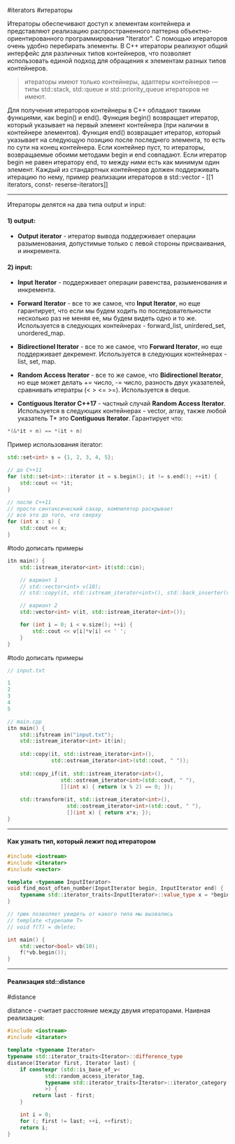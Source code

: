 #iterators #итераторы

Итераторы обеспечивают доступ к элементам контейнера и представляют реализацию распространенного паттерна объектно-ориентированного программирования "Iterator". С помощью итераторов очень удобно перебирать элементы. В C++ итераторы реализуют общий интерфейс для различных типов контейнеров, что позволяет использовать единой подход для обращения к элементам разных типов контейнеров.

>итераторы имеют только контейнеры, адаптеры контейнеров — типы std::stack, std::queue и std::priority_queue итераторов не имеют.

Для получения итераторов контейнеры в C++ обладают такими функциями, как begin() и end(). Функция begin() возвращает итератор, который указывает на первый элемент контейнера (при наличии в контейнере элементов). Функция end() возвращает итератор, который указывает на следующую позицию после последнего элемента, то есть по сути на конец контейнера. Если контейнер пуст, то итераторы, возвращаемые обоими методами begin и end совпадают. Если итератор begin не равен итератору end, то между ними есть как минимум один элемент. Каждый из стандартных контейнеров должен поддерживать итерацию по нему, пример реализации итераторов в std::vector - [[1 iterators, const- reserse-iterators]]

***
Итераторы делятся на два типа output и input:
#### 1) output:
 - **Output iterator** - итератор вывода поддерживает операции разыменования, допустимые только с левой стороны присваивания, и инкремента.
#### 2) input:
- **Input Iterator** - поддерживает операции равенства, разыменования и инкремента.

- **Forward Iterator** - все то же самое, что **Input Iterator**, но еще гарантирует, что если мы будем ходить по последовательности несколько раз не меняя ее, мы будем видеть одно и то же. Используется в следующих контейнерах - forward_list, unirdered_set, unordered_map.

- **Bidirectionel Iterator** - все то же самое, что **Forward Iterator**, но еще поддерживает декремент. Используется в следующих контейнерах - list, set, map.

- **Random Access Iterator** - все то же самое, что **Bidirectionel Iterator**, но еще может делать += число, -= число, разность двух указателей, сравнивать итератры (< > <= >=). Используется в deque.

- **Contiguous Iterator C++17** - частный случай **Random Access Iterator**. Используется в следующих контейнерах - vector, array, также любой указатель T* это **Contiguous Iterator**. Гарантирует что:
```C++
*(&*it + n) == *(it + n)
```

Пример использования iterator:
```C++
std::set<int> s = {1, 2, 3, 4, 5};

// до С++11
for (std::set<int>::iterator it = s.begin(); it != s.end(); ++it) {
	std::cout << *it;
}

// после С++11
// просто синтаксический сахар, компилятор раскрывает
// все это до того, что сверху
for (int x : s) {
	std::cout << x;
}
```


#todo дописать примеры
```C++
itn main() {
	std::istream_iterator<int> it(std::cin);

	// вариант 1
	// std::vector<int> v(10);
	// std::copy(it, std::istream_iterator<int>(), std::back_inserter(v));

	// вариант 2
	std::vector<int> v(it, std::istream_iterator<int>());

	for (int i = 0; i < v.size(); ++i) {
		std::cout << v[i]*v[i] << ' ';
	}
}
```
#todo дописать примеры
```C++
// input.txt

1
2
3
4
5

// main.cpp
itn main() {
	std::ifstream in("input.txt");
	std::istream_iterator<int> it(in);
	
	std::copy(it, std::istream_iterator<int>(),
			  std::ostream_iterator<int>(std::cout, " "));
	
	std::copy_if(it, std::istream_iterator<int>(),
				 std::ostream_iterator<int>(std::cout, " "),
	             [](int x) { return (x % 2) == 0; });
	
	std::transform(it, std::istream_iterator<int>(),
				   std::ostream_iterator<int>(std::cout, " "),
	               [](int x) { return x*x; });
}
```

***
#### Как узнать тип, который лежит под итератором

```C++
#include <iostream>
#include <iterator>
#include <vector>

template <typename InputIterator>
void find_most_often_number(InputIterator begin, InputIterator end) {
	typename std::iterator_traits<InputIterator>::value_type x = *begin;
}

// трюк позволяет увидеть от какого типа мы вызвались
// template <typename T>
// void f(T) = delete;

int main() {
	std::vector<bool> vb(10);
	f(*vb.begin());
}
```

***
#### Реализация std::distance
#distance

distance - считает расстояние между двумя итераторами. Наивная реализация:
```C++
#include <iostream>
#include <itarator>

template <typename Iterator>
typename std::iterator_traits<Iterator>::difference_type
distance(Iterator first, Iterator last) {
	if constexpr (std::is_base_of_v<
			std::random_access_iterator_tag,
	        typename std::iterator_traits<Iterator>::iterator_category
			>) {
		return last - first;
	}

	int i = 0;
	for (; first != last; ++i, ++first);
	return i;
}
```